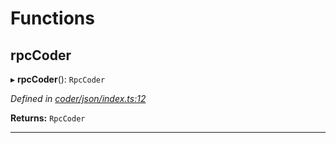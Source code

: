 

# Functions

<a id="rpccoder"></a>

##  rpcCoder

▸ **rpcCoder**(): `RpcCoder`

*Defined in [coder/json/index.ts:12](https://github.com/polkadot-js/api/blob/106c59d/packages/rpc-provider/src/coder/json/index.ts#L12)*

**Returns:** `RpcCoder`

___

